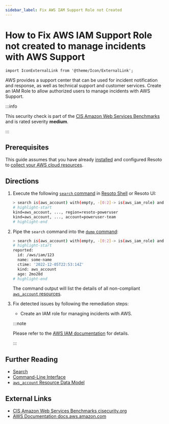 ```yaml
---
sidebar_label: Fix AWS IAM Support Role not Created
---
```


# How to Fix AWS IAM Support Role not created to manage incidents with AWS Support

```mdx-code-block
import IconExternalLink from '@theme/Icon/ExternalLink';
```

AWS provides a support center that can be used for incident notification and response, as well as technical support and customer services. Create an IAM Role to allow authorized users to manage incidents with AWS Support.

:::info

This security check is part of the [CIS Amazon Web Services Benchmarks](https://cisecurity.org/benchmark/amazon_web_services) and is rated severity **medium**.

:::

## Prerequisites

This guide assumes that you have already [installed](../../getting-started/install-resoto/index.md) and configured Resoto to [collect your AWS cloud resources](../../getting-started/configure-resoto/aws.md).

## Directions

1. Execute the following [`search` command](../../reference/cli/search-commands/search.md) in [Resoto Shell](../../reference/components/shell.md) or Resoto UI:

   ```bash
   > search is(aws_account) with(empty, -[0:2]-> is(aws_iam_role) and name=AWSServiceRoleForSupport and role_assume_role_policy_document.Statement[*].{Effect=Allow and Principal.Service=support.amazonaws.com and Action="sts:AssumeRole"})
   # highlight-start
   ​kind=aws_account, ..., region=resoto-poweruser
   ​kind=aws_account, ..., account=poweruser-team
   # highlight-end
   ```

2. Pipe the `search` command into the [`dump` command](../../reference/cli/format-commands/dump.md):

   ```bash
   > search is(aws_account) with(empty, -[0:2]-> is(aws_iam_role) and name=AWSServiceRoleForSupport and role_assume_role_policy_document.Statement[*].{Effect=Allow and Principal.Service=support.amazonaws.com and Action="sts:AssumeRole"}) | dump
   # highlight-start
   ​reported:
   ​  id: /aws/iam/123
   ​  name: some-name
   ​  ctime: '2022-12-05T22:53:14Z'
   ​  kind: aws_account
   ​  age: 2mo28d
   # highlight-end
   ```

   The command output will list the details of all non-compliant [`aws_account` resources](../../reference/data-models/aws/index.md#aws_account).

3. Fix detected issues by following the remediation steps:

   - Create an IAM role for managing incidents with AWS.

   :::note

   Please refer to the [AWS IAM documentation](https://docs.aws.amazon.com/awssupport/latest/user/using-service-linked-roles-sup.html) for details.

   :::

## Further Reading

- [Search](../../reference/search/index.md)
- [Command-Line Interface](../../reference/cli/index.md)
- [`aws_account` Resource Data Model](../../reference/data-models/aws/index.md#aws_account)

## External Links

- [CIS Amazon Web Services Benchmarks <span class="badge badge--secondary">cisecurity.org <IconExternalLink width="10" height="10" /></span>](https://cisecurity.org/benchmark/amazon_web_services)
- [AWS Documentation <span class="badge badge--secondary">docs.aws.amazon.com <IconExternalLink width="10" height="10" /></span>](https://docs.aws.amazon.com/awssupport/latest/user/using-service-linked-roles-sup.html)
